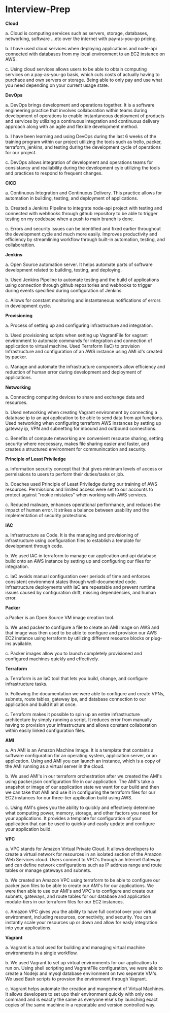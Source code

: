 # Interview-Prep

**Cloud** 

a. Cloud is computing services such as servers, storage, databases, networking, software ...etc over the internet with pay-as-you-go pricing.   

b. I have used cloud services when deploying applications and node-api connected with databases from my local environment to an EC2 instance on AWS. 

c. Using cloud services allows users to be able to obtain computing services on a pay-as-you-go basis, which cuts costs of actually having to purchace and own servers or storage. Being able to only pay and use what you need depending on your current usage state. 

**DevOps**

a. DevOps brings development and operations together. It is a software engineering practice that involves collaboration within teams during development of operations to enable instantaneous deployment of products and services by utilizing a continuous integration and continuous delivery approach along with an agile and flexible development method.

b. I have been learning and using DevOps during the last 6 weeks of the training program within our project utilizing the tools such as trello, packer, terraform, jenkins, and testing during the development cycle of operations for our project.  

c. DevOps allows integration of development and operations teams for consistancy and realiability during the development cyle utilizing the tools and practices to respond to frequent changes.

**CICD**

a. Continuous Integration and Continuous Delivery. This practice allows for automation in building, testing, and deployment of applications. 

b. Created a Jenkins Pipeline to integrate node-api project with testing and connected with webhooks through github repository to be able to trigger testing on my codebase when a push to main branch is done.  

c. Errors and security issues can be identified and fixed earlier throughout the development cycle and much more easily. Improves productivity and efficiency by streamlining workflow through built-in automation, testing, and collaborattion. 

**Jenkins**

a. Open Source automation server. It helps automate parts of software development related to building, testing, and deploying. 

b. Used Jenkins Pipeline to automate testing and the build of applications using connection through github repositories and webhooks to trigger during events specified during configuration of Jenkins. 

c. Allows for constant monitoring and instantaneous notifications of errors in development cycle. 

**Provisioning**

a. Process of setting up and configuring infrastructure and integration. 

b. Used provisioning scripts when setting up VagrantFile for vagrant environment to automate commands for integration and connection of application to virtual machine.
Used Terraform (IaC) to provision Infrastructure and configuration of an AWS instance using AMI id's created by packer. 

c. Manage and automate the infrastructure components allow efficiency and reduction of human error during development and deployment of applications.

**Networking**

a. Connecting computing devices to share and exchange data and resources. 

b. Used networking when creating Vagrant environment by connecting a database ip to an api application to be able to send data from api functions. Used networking when configuring terraform AWS instances by setting up gateway ip, VPN and subnetting for inbound and outbound connections. 

c. Benefits of compute networking are convenient resource sharing, setting security where neccessary, makes file sharing easier and faster, and creates a structured environment for communincation and security. 

**Principle of Least Priviledge**

a. Information security concept that that gives minimum levels of access or permissions to users to perform their duties/tasks or job. 

b. Coaches used Principle of Least Priviledge during our training of AWS resources. Permissions and limited access were set to our accounts to protect against "rookie mistakes" when working with AWS services. 

c. Reduced malware, enhances operational performance, and reduces the impact of human error. It strikes a balance between usability and the implementation of security protections.

**IAC**

a. Infrastructure as Code. It is the managing and provisioning of infrastructure using configuration files to establish a template for development through code. 

b. We used IAC in terraform to manage our application and api database build onto an AWS instance by setting up and configuring our files for integration. 

c. IaC avoids manual configuration over periods of time and enforces consistent environment states through well-documented code. Infrastructure deployments with IaC are repeatable and prevent runtime issues caused by configuration drift, missing dependencies, and human error. 

**Packer**

a.Packer is an Open Source VM image creation tool. 

b. We used packer to configure a file to create an AMI image on AWS and that image was then used to be able to configure and provision our AWS EC2 instance using terraform by utilizing different resource blocks or plug-ins available.

c. Packer images allow you to launch completely provisioned and configured machines quickly and effectively. 

**Terraform**

a. Terraform is an IaC tool that lets you build, change, and configure infrastructure tasks.

b. Following the documentation we were able to configure and create VPNs, subnets, route tables, gateway ips, and database connection to our application and build it all at once.

c. Terraform makes it possible to spin up an entire infrastructure architecture by simply running a script. It reduces error from manually having to provision your infrastructure and allows constant collaboration within easily linked configuration files. 

**AMI**

a. An AMI is an Amazon Machine Image. It is a template that contains a software configuration for an operating system, application server, or an application. Using and AMI you can launch an instance, which is a copy of the AMI running as a virtual server in the cloud. 

b. We used AMI's in our terraform orchestration after we created the AMI's using packer.json configuration file in our application. The AMI's take a snapshot or image of our application state we want for our build and then we can take that AMI and use it in configuring the terraform files for our EC2 instances for our three-tier application build using AWS.

c. Using AMI's gives you the ability to quickly and effectively determine what computing power, memory, storage, and other factors you need for your applications. It provides a template for configuration of your application that can be used to quickly and easily update and configure your application build.

**VPC**

a. VPC stands for Amazon Virtual Private Cloud. It allows developers to create a virtual network for resources in an isolated section of the Amazon Web Services cloud. Users connect to VPC's through an Internet Gateway and can define network configurations such as IP address range and route tables or manage gateways and subnets.

b. We created an Amazon VPC using terraform to be able to configure our packer.json files to be able to create our AMI's for our applications. We were then able to use our AMI's and VPC's to configure and create our subnets, gateways, and route tables for our database and application module-tiers in our terraform files for our EC2 instances.

c. Amazon VPC gives you the ability to have full control over your virtual environment, including resources, connectivity, and security. You can instantly scale your resources up or down and allow for easly integration into your applications.

**Vagrant** 

a. Vagrant is a tool used for building and managing virtual machine environments in a single workflow. 

b. We used Vagrant to set up virtual environments for our applications to run on. Using shell scripting and VagrantFile configuration, we were able to create a Nodejs and mysql database environment on two seperate VM's. We used Bash scripts to provsion the environment through Vagrant. 

c. Vagrant helps automate the creation and mangement of Virtual Machines. It allows developers to set upo their environment quickly with only one command and is exactly the same as everyone else's by launching exact copies of the same machine in a repeatable and version controlled way.




